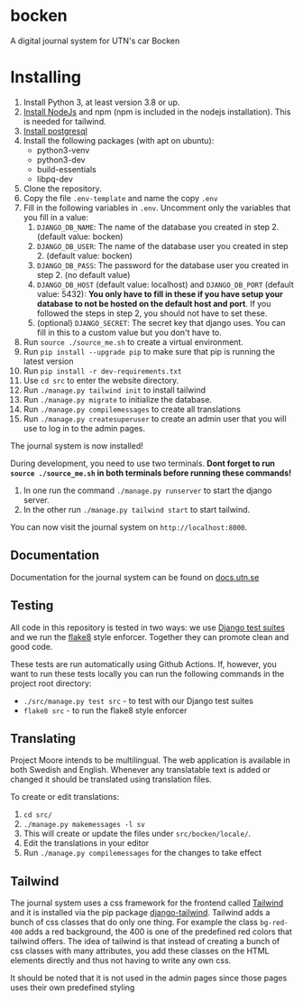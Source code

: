 # bocken
A digital journal system for UTN's car Bocken

# Installing
1. Install Python 3, at least version 3.8 or up.
2. [Install NodeJs](https://nodejs.org) and npm (npm is included in the nodejs installation). This is needed for tailwind.
3. [Install postgresql](INSTALLING_POSTGRES.md)
4. Install the following packages (with apt on ubuntu):
   - python3-venv
   - python3-dev
   - build-essentials
   - libpq-dev
5. Clone the repository.
6. Copy the file `.env-template` and name the copy `.env`
7. Fill in the following variables in `.env`. Uncomment only the variables that you fill in a value:
    1. `DJANGO_DB_NAME`: The name of the database you created in step 2. (default value: bocken)
    2. `DJANGO_DB_USER`: The name of the database user you created in step 2. (default value: bocken)
    3. `DJANGO_DB_PASS`: The password for the database user you created in step 2. (no default value)
    4. `DJANGO_DB_HOST` (default value: localhost) and `DJANGO_DB_PORT` (default value: 5432): **You only have to fill in these if you have setup your database to not be hosted on the default host and port**. If you followed the steps in step 2, you should not have to set these.
    5. (optional) `DJANGO_SECRET`: The secret key that django uses. You can fill in this to a custom value but you don't have to.
9. Run `source ./source_me.sh` to create a virtual environment.
10. Run `pip install --upgrade pip` to make sure that pip is running the latest version
11. Run `pip install -r dev-requirements.txt`
12. Use `cd src` to enter the website directory.
13. Run `./manage.py tailwind init` to install tailwind
13. Run `./manage.py migrate` to initialize the database.
14. Run `./manage.py compilemessages` to create all translations
15. Run `./manage.py createsuperuser` to create an admin user that you will use to log in to the admin pages.

The journal system is now installed!

During development, you need to use two terminals. **Dont forget to run `source ./source_me.sh` in both terminals before running these commands!**

1. In one run the command `./manage.py runserver` to start the django server.
2. In the other run `./manage.py tailwind start` to start tailwind.

You can now visit the journal system on `http://localhost:8000`.

## Documentation

Documentation for the journal system can be found on [docs.utn.se](https://docs.utn.se/)

## Testing

All code in this repository is tested in two ways: we use [Django test
suites](https://docs.djangoproject.com/en/3.1/topics/testing/) and we run the
[flake8](http://flake8.pycqa.org/en/latest/) style enforcer. Together they can
promote clean and good code.

These tests are run automatically using Github Actions.
If, however, you want to run these tests locally you can run the following
commands in the project root directory:

- `./src/manage.py test src` - to test with our Django test suites
- `flake8 src` - to run the flake8 style enforcer

## Translating

Project Moore intends to be multilingual. The web application is available in
both Swedish and English. Whenever any translatable text is added or changed it
should be translated using translation files.

To create or edit translations:

1. `cd src/`
1. `./manage.py makemessages -l sv`
2. This will create or update the files under `src/bocken/locale/`.
3. Edit the translations in your editor
4. Run `./manage.py compilemessages` for the changes to take effect

## Tailwind
The journal system uses a css framework for the frontend called [Tailwind](https://tailwindcss.com/) and it is installed via the pip package [django-tailwind](https://pypi.org/project/django-tailwind/). Tailwind adds a bunch of css classes that do only one thing. For example the class `bg-red-400` adds a red background, the 400 is one of the predefined red colors that tailwind offers. The idea of tailwind is that instead of creating a bunch of css classes with many attributes, you add these classes on the HTML elements directly and thus not having to write any own css.

It should be noted that it is not used in the admin pages since those pages uses their own predefined styling
